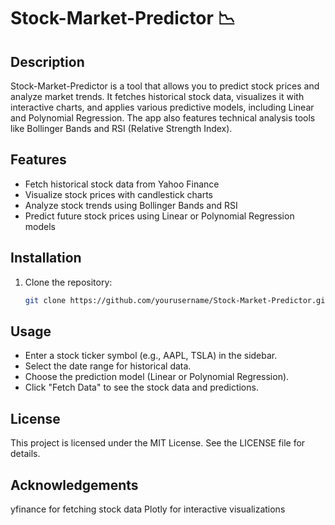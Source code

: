 # Stock-Market-Predictor 📉

## Description
Stock-Market-Predictor is a tool that allows you to predict stock prices and analyze market trends. It fetches historical stock data, visualizes it with interactive charts, and applies various predictive models, including Linear and Polynomial Regression. The app also features technical analysis tools like Bollinger Bands and RSI (Relative Strength Index).

## Features
- Fetch historical stock data from Yahoo Finance
- Visualize stock prices with candlestick charts
- Analyze stock trends using Bollinger Bands and RSI
- Predict future stock prices using Linear or Polynomial Regression models

## Installation

1. Clone the repository:
   ```bash
   git clone https://github.com/yourusername/Stock-Market-Predictor.git
## Usage
- Enter a stock ticker symbol (e.g., AAPL, TSLA) in the sidebar.
- Select the date range for historical data.
- Choose the prediction model (Linear or Polynomial Regression).
- Click "Fetch Data" to see the stock data and predictions.

## License
This project is licensed under the MIT License. See the LICENSE file for details.

## Acknowledgements
yfinance for fetching stock data
Plotly for interactive visualizations
